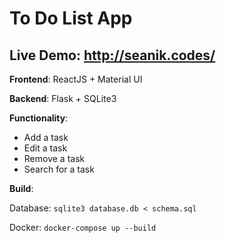 # To Do List App

## Live Demo: http://seanik.codes/

**Frontend**: ReactJS + Material UI

**Backend**: Flask + SQLite3

**Functionality**:

* Add a task
* Edit a task
* Remove a task
* Search for a task

**Build**:

Database: ```sqlite3 database.db < schema.sql```

Docker: ```docker-compose up --build```
